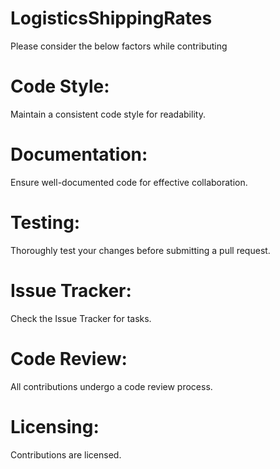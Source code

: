 # LogisticsShippingRates
Please consider the below factors while contributing
# Code Style:
Maintain a consistent code style for readability.
# Documentation:
Ensure well-documented code for effective collaboration.
# Testing:
Thoroughly test your changes before submitting a pull request.
# Issue Tracker:
Check the Issue Tracker for tasks.
# Code Review:
All contributions undergo a code review process.
# Licensing:
Contributions are licensed.
